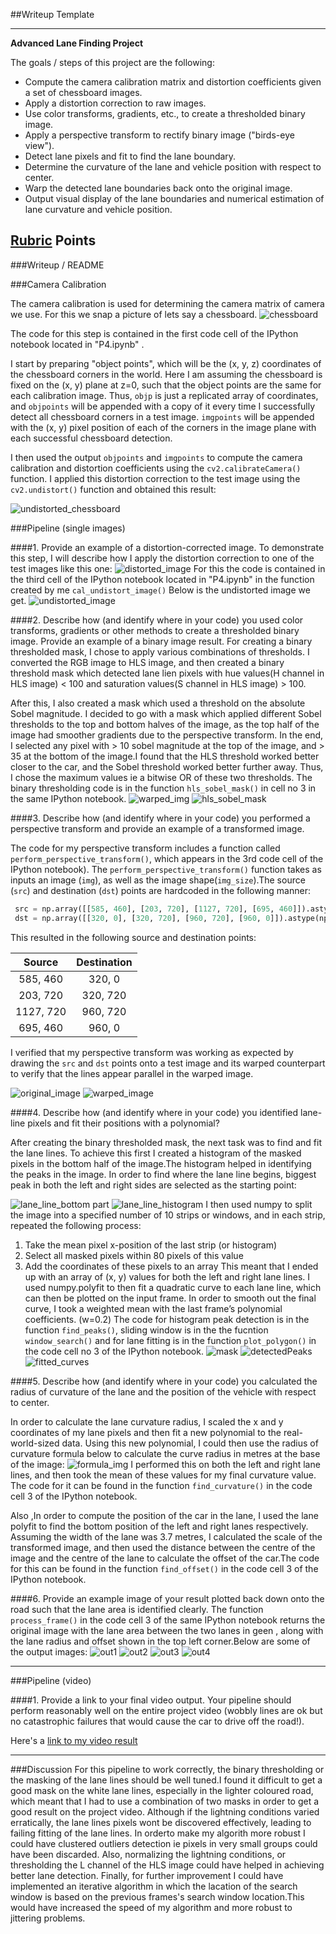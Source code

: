 ##Writeup Template

---

**Advanced Lane Finding Project**

The goals / steps of this project are the following:

* Compute the camera calibration matrix and distortion coefficients given a set of chessboard images.
* Apply a distortion correction to raw images.
* Use color transforms, gradients, etc., to create a thresholded binary image.
* Apply a perspective transform to rectify binary image ("birds-eye view").
* Detect lane pixels and fit to find the lane boundary.
* Determine the curvature of the lane and vehicle position with respect to center.
* Warp the detected lane boundaries back onto the original image.
* Output visual display of the lane boundaries and numerical estimation of lane curvature and vehicle position.



## [Rubric](https://review.udacity.com/#!/rubrics/571/view) Points

###Writeup / README

###Camera Calibration

The camera calibration is used for determining the camera matrix of camera we use. For this we snap a picture of lets say a chessboard.
![chessboard](https://github.com/rohanmaan/udacity-sdcnd-P4/blob/master/WriteUp_Images/calibration1.jpg)


The code for this step is contained in the first code cell of the IPython notebook located in "P4.ipynb" .  

I start by preparing "object points", which will be the (x, y, z) coordinates of the chessboard corners in the world. Here I am assuming the chessboard is fixed on the (x, y) plane at z=0, such that the object points are the same for each calibration image.  Thus, `objp` is just a replicated array of coordinates, and `objpoints` will be appended with a copy of it every time I successfully detect all chessboard corners in a test image.  `imgpoints` will be appended with the (x, y) pixel position of each of the corners in the image plane with each successful chessboard detection.  

I then used the output `objpoints` and `imgpoints` to compute the camera calibration and distortion coefficients using the `cv2.calibrateCamera()` function.  I applied this distortion correction to the test image using the `cv2.undistort()` function and obtained this result: 

![undistorted_chessboard](https://github.com/rohanmaan/udacity-sdcnd-P4/blob/master/WriteUp_Images/undistort_output.png)

###Pipeline (single images)

####1. Provide an example of a distortion-corrected image.
To demonstrate this step, I will describe how I apply the distortion correction to one of the test images like this one:
![distorted_image]()
For this the code is contained in the third cell of the IPython notebook located in "P4.ipynb" in the function created by me `cal_undistort_image()`
Below is the undistorted image we get.
![undistorted_image]()

####2. Describe how (and identify where in your code) you used color transforms, gradients or other methods to create a thresholded binary image.  Provide an example of a binary image result.
For creating a binary thresholded mask, I chose to apply various combinations of thresholds.
I converted the RGB image to HLS image, and then created a binary threshold mask which detected lane lien pixels with hue values(H channel in HLS image) < 100 and saturation values(S channel in HLS image)  > 100.

After this, I also created a mask which used a threshold on the absolute Sobel magnitude. I decided to go with a mask which applied different Sobel thresholds to the top and bottom halves of the image, as the top half of the image had smoother gradients due to the perspective transform. In the end, I selected any pixel with > 10 sobel magnitude at the top of the image, and > 35 at the bottom of the image.I found that the HLS threshold worked better closer to the car, and the Sobel threshold worked better further away. Thus, I chose the maximum values ie a bitwise OR of these two thresholds.
The binary thresholding code is in the function `hls_sobel_mask()` in cell no 3 in the same IPython notebook.
![warped_img]() ![hls_sobel_mask]()



####3. Describe how (and identify where in your code) you performed a perspective transform and provide an example of a transformed image.

The code for my perspective transform includes a function called `perform_perspective_transform()`, which appears in the 3rd code cell of the IPython notebook).  The `perform_perspective_transform()` function takes as inputs an image (`img`), as well as the image shape(`img_size`).The source (`src`) and destination (`dst`) points are hardcoded in the following manner:

```python
 src = np.array([[585, 460], [203, 720], [1127, 720], [695, 460]]).astype(np.float32)
 dst = np.array([[320, 0], [320, 720], [960, 720], [960, 0]]).astype(np.float32)
```
This resulted in the following source and destination points:

| Source        | Destination   | 
|:-------------:|:-------------:| 
| 585, 460      | 320, 0        | 
| 203, 720      | 320, 720      |
| 1127, 720     | 960, 720      |
| 695, 460      | 960, 0        |

I verified that my perspective transform was working as expected by drawing the `src` and `dst` points onto a test image and its warped counterpart to verify that the lines appear parallel in the warped image.

![original_image]() ![warped_image]()

####4. Describe how (and identify where in your code) you identified lane-line pixels and fit their positions with a polynomial?

After creating the binary thresholded mask, the next task was to find and fit the lane lines. To achieve this first I created a histogram of the masked pixels in the bottom half of the image.The histogram helped in identifying the peaks in the image. In order to find where the lane line begins, biggest peak in both the left and right sides are selected as the starting point:

![lane_line_bottom part]()
![lane_line_histogram]()
I then used numpy to split the image into a specified number of 10 strips or windows, and in each strip, repeated the following process:
1) Take the mean pixel x-position of the last strip (or histogram)
2) Select all masked pixels within 80 pixels of this value
3) Add the coordinates of these pixels to an array
This meant that I ended up with an array of (x, y) values for both the left and right
lane lines.
I used numpy.polyfit to then fit a quadratic curve to each lane line, which can
then be plotted on the input frame.
In order to smooth out the final curve, I took a weighted mean with the last frame’s
polynomial coefficients. (w=0.2)
The code for histogram peak detection is in the function `find_peaks()`, sliding window  is in the the fucntion `window_search()` and for lane fitting is in the function `plot_polygon()` in the code cell no 3 of the IPython notebook.
![mask]() ![detectedPeaks]() ![fitted_curves]()

####5. Describe how (and identify where in your code) you calculated the radius of curvature of the lane and the position of the vehicle with respect to center.

In order to calculate the lane curvature radius, I scaled the x and y coordinates of my lane pixels and then fit a new polynomial to the real-world-sized data. Using this new polynomial, I could then use the radius of curvature formula below to calculate the curve radius in metres at the base of the image:
![formula_img](https://github.com/rohanmaan/udacity-sdcnd-P4/blob/master/WriteUp_Images/radius_curvature_formula.png)
I performed this on both the left and right lane lines, and then took the mean of these values for my final curvature value. The code for it can be found in the function `find_curvature()` in the code cell 3 of the IPython notebook.

Also ,In order to compute the position of the car in the lane, I used the lane polyfit to find the bottom position of the left and right lanes respectively. Assuming the width of the lane was 3.7 metres, I calculated the scale of the transformed image, and then used the distance between the centre of the image and the centre of the lane to calculate the offset of the car.The code for this can be found in the function `find_offset()` in the code cell 3 of the IPython notebook.

####6. Provide an example image of your result plotted back down onto the road such that the lane area is identified clearly.
The function `process_frame()` in the code cell 3 of the same IPython notebook returns the original image with the lane area between the two lanes in geen , along with the lane radius and offset shown in the top left corner.Below are some of the output images:
![out1](https://github.com/rohanmaan/udacity-sdcnd-P4/blob/master/WriteUp_Images/out1.png) ![out2](https://github.com/rohanmaan/udacity-sdcnd-P4/blob/master/WriteUp_Images/out2.png)
![out3](https://github.com/rohanmaan/udacity-sdcnd-P4/blob/master/WriteUp_Images/out3.png) ![out4](https://github.com/rohanmaan/udacity-sdcnd-P4/blob/master/WriteUp_Images/out4.png)

---

###Pipeline (video)

####1. Provide a link to your final video output.  Your pipeline should perform reasonably well on the entire project video (wobbly lines are ok but no catastrophic failures that would cause the car to drive off the road!).

Here's a [link to my video result](https://www.youtube.com/watch?v=yRvr9ycVQQ4)

---

###Discussion
For this pipeline to work correctly, the binary thresholding or the masking of the lane lines should be well tuned.I found it difficult to get a good mask on the white lane lines, especially in the lighter coloured road, which meant that I had to use a combination of two masks in order to get a good result on the project video. Although if the lightning conditions varied erratically, the lane lines pixels wont be discovered effectively, leading to failing fitting of the lane lines.
In orderto make my algorith more robust I could have clustered outliers detection ie pixels in very small groups could have been discarded.
Also, normalizing the lightning conditions, or thresholding the L channel of the HLS image could have helped in achieving better lane detection.
Finally, for further improvement I could have implemented an iterative algorithm in which the lacation of the search window is based on the previous frames's search window location.This would have increased the speed of my algorithm and more robust to jittering problems.


  


